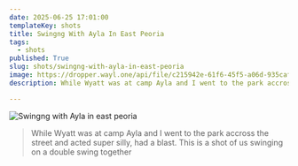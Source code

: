 ```yaml
---
date: 2025-06-25 17:01:00
templateKey: shots
title: Swingng With Ayla In East Peoria
tags:
  - shots
published: True
slug: shots/swingng-with-ayla-in-east-peoria
image: https://dropper.wayl.one/api/file/c215942e-61f6-45f5-a06d-935caf529480.webp
description: While Wyatt was at camp Ayla and I went to the park accross the street and acted super silly, had a blast.  This is a shot of us swinging on a double swing together

---
```


![Swingng with Ayla in east peoria](https://dropper.wayl.one/api/file/c215942e-61f6-45f5-a06d-935caf529480.webp)

> While Wyatt was at camp Ayla and I went to the park accross the street and acted super silly, had a blast.  This is a shot of us swinging on a double swing together
